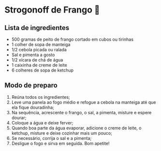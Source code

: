 # Strogonoff de Frango :chicken:



## Lista de ingredientes

- 500 gramas de peito de frango cortado em cubos ou tirinhas
- 1 colher de sopa de manteiga
- 1/2 cebola picada ou ralada
- Sal e pimenta a gosto
- 1/2 xícara de chá de água
- 1 caixinha de creme de leite
- 6 colheres de sopa de ketchup



## Modo de preparo

1. Reúna todos os ingredientes;
2. Leve uma panela ao fogo médio e refogue a cebola na manteiga até que ela fique douradinha;
3. Na sequência, acrescente o frango, o sal, a pimenta, misture e espere dourar;
4. Coloque a água e deixe ferver;
5. Quando boa parte da água evaporar, adicione o creme de leite, o ketchup, misture e deixe cozinhar mais um pouco;
6. Se necessário, corrija o sal e a pimenta;
7. Desligue o fogo e sirva em seguida. Bom apetite!


